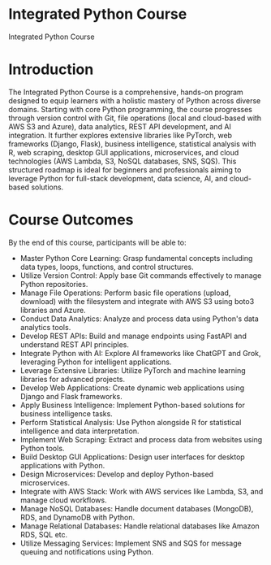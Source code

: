 # Integrated Python Course
Integrated Python Course

# Introduction
The Integrated Python Course is a comprehensive, hands-on program designed to equip learners with a holistic mastery of Python across diverse domains. Starting with core Python programming, the course progresses through version control with Git, file operations (local and cloud-based with AWS S3 and Azure), data analytics, REST API development, and AI integration. It further explores extensive libraries like PyTorch, web frameworks (Django, Flask), business intelligence, statistical analysis with R, web scraping, desktop GUI applications, microservices, and cloud technologies (AWS Lambda, S3, NoSQL databases, SNS, SQS). This structured roadmap is ideal for beginners and professionals aiming to leverage Python for full-stack development, data science, AI, and cloud-based solutions.

# Course Outcomes
By the end of this course, participants will be able to:

-	Master Python Core Learning: Grasp fundamental concepts including data types, loops, functions, and control structures.
-	Utilize Version Control: Apply base Git commands effectively to manage Python repositories.
-	Manage File Operations: Perform basic file operations (upload, download) with the filesystem and integrate with AWS S3 using boto3 libraries and Azure.
-	Conduct Data Analytics: Analyze and process data using Python's data analytics tools.
-	Develop REST APIs: Build and manage endpoints using FastAPI and understand REST API principles.
-	Integrate Python with AI: Explore AI frameworks like ChatGPT and Grok, leveraging Python for intelligent applications.
-	Leverage Extensive Libraries: Utilize PyTorch and machine learning libraries for advanced projects.
-	Develop Web Applications: Create dynamic web applications using Django and Flask frameworks.
-	Apply Business Intelligence: Implement Python-based solutions for business intelligence tasks.
-	Perform Statistical Analysis: Use Python alongside R for statistical intelligence and data interpretation.
-	Implement Web Scraping: Extract and process data from websites using Python tools.
-	Build Desktop GUI Applications: Design user interfaces for desktop applications with Python.
-	Design Microservices: Develop and deploy Python-based microservices.
-	Integrate with AWS Stack: Work with AWS services like Lambda, S3, and manage cloud workflows.
-	Manage NoSQL Databases: Handle document databases (MongoDB), RDS, and DynamoDB with Python.
-	Manage Relational Databases: Handle relational databases like Amazon RDS, SQL etc.
-	Utilize Messaging Services: Implement SNS and SQS for message queuing and notifications using Python.